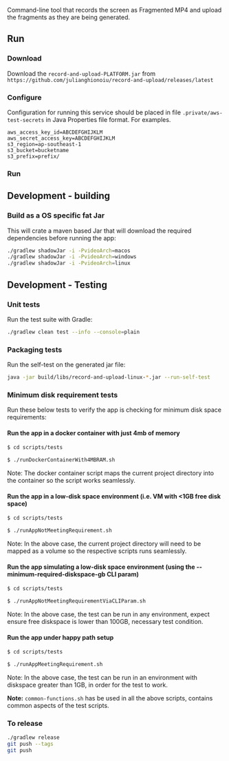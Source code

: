 

Command-line tool that records the screen as Fragmented MP4 and upload the fragments as they are being generated.

## Run

### Download

Download the `record-and-upload-PLATFORM.jar` from `https://github.com/julianghionoiu/record-and-upload/releases/latest`

### Configure

Configuration for running this service should be placed in file `.private/aws-test-secrets` in Java Properties file format. For examples.

```properties
aws_access_key_id=ABCDEFGHIJKLM
aws_secret_access_key=ABCDEFGHIJKLM
s3_region=ap-southeast-1
s3_bucket=bucketname
s3_prefix=prefix/
```

### Run

## Development - building

### Build as a OS specific fat Jar

This will crate a maven based Jar that will download the required dependencies before running the app:

```bash
./gradlew shadowJar -i -PvideoArch=macos
./gradlew shadowJar -i -PvideoArch=windows
./gradlew shadowJar -i -PvideoArch=linux
```

## Development - Testing

### Unit tests

Run the test suite with Gradle:
```bash
./gradlew clean test --info --console=plain
```

### Packaging tests

Run the self-test on the generated jar file:
```bash
java -jar build/libs/record-and-upload-linux-*.jar --run-self-test
```

### Minimum disk requirement tests

Run these below tests to verify the app is checking for minimum disk space requirements:

#### Run the app in a docker container with just 4mb of memory

```bash
$ cd scripts/tests

$ ./runDockerContainerWith4MBRAM.sh
```

Note: The docker container script maps the current project directory into the container so the script works seamlessly.

#### Run the app in a low-disk space environment (i.e. VM with <1GB free disk space) 

```bash
$ cd scripts/tests

$ ./runAppNotMeetingRequirement.sh
```

Note: In the above case, the current project directory will need to be mapped as a volume so the respective scripts runs seamlessly.  

#### Run the app simulating a low-disk space environment (using the --minimum-required-diskspace-gb CLI param) 

```bash
$ cd scripts/tests

$ ./runAppNotMeetingRequirementViaCLIParam.sh
```

Note: In the above case, the test can be run in any environment, expect ensure free diskspace is lower than 100GB, necessary test condition.  

#### Run the app under happy path setup

```bash
$ cd scripts/tests

$ ./runAppMeetingRequirement.sh
```

Note: In the above case, the test can be run in an environment with diskspace greater than 1GB, in order for the test to work.  

**Note:** `common-functions.sh` has be used in all the above scripts, contains common aspects of the test scripts.

### To release

```bash
./gradlew release
git push --tags
git push
```
